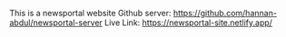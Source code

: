This is a newsportal website
Github server: https://github.com/hannan-abdul/newsportal-server
Live Link: https://newsportal-site.netlify.app/


